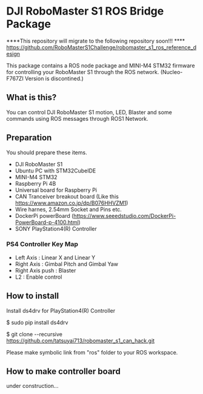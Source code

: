 # DJI RoboMaster S1 ROS Bridge Package
****This repository will migrate to the following repository soon!!! ****
https://github.com/RoboMasterS1Challenge/robomaster_s1_ros_reference_design

This package contains a ROS node package and MINI-M4 STM32 firmware for controlling your RoboMaster S1 through the ROS network.
(Nucleo-F767ZI Version is discontined.)

## What is this?
You can control DJI RoboMaster S1 motion, LED, Blaster and some commands using ROS messages through ROS1 Network.

## Preparation
You should prepare these items.
- DJI RoboMaster S1
- Ubuntu PC with STM32CubeIDE
- MINI-M4 STM32
- Raspberry Pi 4B
- Universal board for Raspberry Pi
- CAN Tranceiver breakout board (Like this https://www.amazon.co.jp/dp/B076HHVZM1) 
- Wire harnes, 2.54mm Socket and Pins etc.
- DockerPi powerBoard (https://www.seeedstudio.com/DockerPi-PowerBoard-p-4100.html)
- SONY PlayStation4(R) Controller

### PS4 Controller Key Map
 - Left Axis : Linear X and Linear Y
 - Right Axis : Gimbal Pitch and Gimbal Yaw
 - Right Axis push : Blaster
 - L2 : Enable control

## How to install
Install ds4drv for PlayStation4(R) Controller

$ sudo pip install ds4drv

$ git clone --recursive https://github.com/tatsuyai713/robomaster_s1_can_hack.git

Please make symbolic link from "ros" folder to your ROS workspace.

## How to make controller board
under construction...


